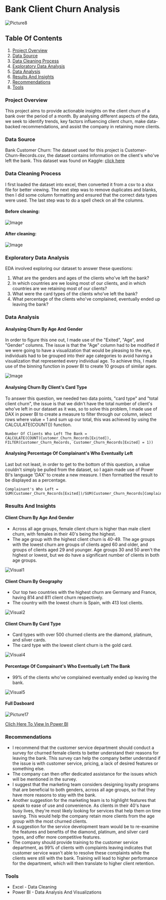 # Bank Client Churn Analysis 

![Picture8](https://github.com/user-attachments/assets/f297ee7c-a453-4f8e-a574-0b52f0798392)

## Table Of Contents
1. [Project Overview](#project-overview)
2. [Data Source](#data-source)
3.  [Data Cleaning Process](#data-cleaning-process)
4.  [Exploratory Data Analysis](#exploratory-data-analysis)
5.  [Data Analysis](#data-analysis) 
6.  [Results And Insights](#results-and-insights)
7.  [Recommendations](#recommendations)
8.  [Tools](#tools) 

### Project Overview
This project aims to provide actionable insights on the client churn of a bank over the period of a month. By analysing different aspects of the data, we seek to identify trends, key factors influencing client churn, make data-backed recommendations, and assist the company in retaining more clients.

### Data Source
Bank Customer Churn: The dataset used for this project is Customer-Churn-Records.csv, the dataset contains information on the client's who've left the bank. This dataset was found on Kaggle: [click here](https://www.kaggle.com/datasets/radheshyamkollipara/bank-customer-churn)

### Data Cleaning Process
I first loaded the dataset into excel, then converted it from a csv to a xlsx file for better viewing. The next step was to remove duplicates and blanks, then I did some column formatting and ensured that the correct data types were used. The last step was to do a spell check on all the columns.

#### Before cleaning:

![Image](https://github.com/user-attachments/assets/020b17d6-45f1-4c62-b4e4-eaaf5bcf3246)


#### After cleaning:

![Image](https://github.com/user-attachments/assets/ccbe9c5f-4425-4e82-b687-d6cc4da46505)


### Exploratory Data Analysis
EDA involved exploring our dataset to answer these questions:
1. What are the genders and ages of the clients who've left the bank?
2. In which countries are we losing most of our clients, and in which countries are we retaining most of our clients?
3. What were the card types of the clients who've left the bank?
4. What percentage of the clients who've complained, eventually ended up leaving the bank?

### Data Analysis

#### Analysing Churn By Age And Gender
In order to figure this one out, I made use of the "Exited", "Age", and "Gender" columns. The issue is that the "Age" column had to be modified if we were going to have a visualization that would be pleasing to the eye, individuals had to be grouped into their age categories to avoid having a visualization that represented every individual age. To achieve this, I made use of the binning function in power BI to create 10 groups of similar ages.

![Image](https://github.com/user-attachments/assets/6aaf4b2f-0f26-4c89-9430-b71cb232bb19)

#### Analysing Churn By Client's Card Type
To answer this question, we needed two data points, "card type" and "total client churn", the issue is that we didn't have the total number of client's who've left in our dataset as it was, so to solve this problem, I made use of DAX in power BI to create a measure to filter through our column, select rows where value = 1 and sum up our total, this was achieved by using the CALCULATE(COUNT()) function.

```DAX
Number Of Clients Who Left The Bank = CALCULATE(COUNT(Customer_Churn_Records[Exited]), FILTER(Customer_Churn_Records, Customer_Churn_Records[Exited] = 1))
```

#### Analysing Percentage Of Complainant's Who Eventually Left
Last but not least, in order to get to the bottom of this question, a value couldn't simply be pulled from the dataset, so I again made use of Power BI's language 'DAX' to create a new measure. I then formatted the result to be displayed as a percentage.

```DAX
Complainant's Who Left = SUM(Customer_Churn_Records[Exited])/SUM(Customer_Churn_Records[Complain])
```

### Results And Insights
#### Client Churn By Age And Gender
- Across all age groups, female client churn is higher than male client churn, with females in their 40's being the highest.
- The age group with the highest client churn is 40-49. The age groups with the lowest churn are groups of clients aged 60 and older, and groups of clients aged 29 and younger. Age groups 30 and 50 aren't the highest or lowest, but we do have a significant number of clients in both age groups.

![Visual1](https://github.com/user-attachments/assets/5a8b21fb-d467-43c5-8e0e-8cd5508702e9)

#### Client Churn By Geography
- Our top two countries with the highest churn are Germany and France, having 814 and 811 client churn respectively.
- The country with the lowest churn is Spain, with 413 lost clients.

![Visual2](https://github.com/user-attachments/assets/b4f7c1d7-fb16-4458-b2e0-da4e71712bfe)

#### Client Churn By Card Type
- Card types with over 500 churned clients are the diamond, platinum, and silver cards.
- The card type with the lowest client churn is the gold card.

![Visual4](https://github.com/user-attachments/assets/14f00e36-edd6-4a89-94d7-d6a145e94499)

#### Percentage Of Compainant's Who Eventually Left The Bank
- 99% of the clients who've complained eventually ended up leaving the bank.

![Visual5](https://github.com/user-attachments/assets/c216e3e2-110b-4d47-b774-89559f23b897)

#### Full Dasboard

![Picture17](https://github.com/user-attachments/assets/70ba3dc6-0ff2-4191-9418-4dd6c47b1efe)

[Clich Here To View In Power BI]()

### Recommendations
- I recommend that the customer service department should conduct a survey for churned female clients to better understand their reasons for leaving the bank. This survey can help the company better understand if the issue is with customer service, pricing, a lack of desired features or something else.
- The company can then offer dedicated assistance for the issues which will be mentioned in the survey.
- I suggest that the marketing team considers designing loyalty programs that are beneficial to both genders, across all age groups, so that they have more reasons to stay with the bank.
- Another suggestion for the marketing team is to highlight features that speak to ease of use and convenience. As clients in their 40's have busy lives, they're most likely looking for services that help them on time saving. This would help the company retain more clients from the age group with the most churned clients.
- A suggestion for the service development team would be to re-examine the features and benefits of the diamond, platinum, and silver card types, and offer more competitive features.
- The company should provide training to the customer service department, as 99% of clients with complaints leaving indicates that customer service wasn't able to resolve these complaints while the clients were still with the bank. Training will lead to higher performance for the department, which will then translate to higher client retention.

### Tools
- Excel - Data Cleaning
- Power BI - Data Analysis And Visualizations



